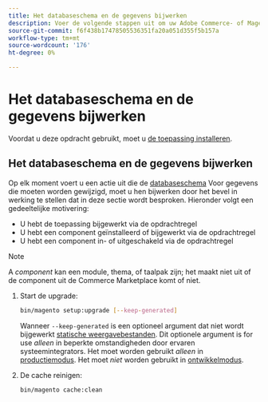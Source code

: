 ```yaml
---
title: Het databaseschema en de gegevens bijwerken
description: Voer de volgende stappen uit om uw Adobe Commerce- of Magento Open Source-databaseschema bij te werken.
source-git-commit: f6f438b17478505536351fa20a051d355f5b157a
workflow-type: tm+mt
source-wordcount: '176'
ht-degree: 0%

---
```



# Het databaseschema en de gegevens bijwerken

Voordat u deze opdracht gebruikt, moet u [de toepassing installeren](../advanced.md).

## Het databaseschema en de gegevens bijwerken

Op elk moment voert u een actie uit die de [databaseschema](https://glossary.magento.com/database-schema) Voor gegevens die moeten worden gewijzigd, moet u hen bijwerken door het bevel in werking te stellen dat in deze sectie wordt besproken. Hieronder volgt een gedeeltelijke motivering:

* U hebt de toepassing bijgewerkt via de opdrachtregel
* U hebt een component geïnstalleerd of bijgewerkt via de opdrachtregel
* U hebt een component in- of uitgeschakeld via de opdrachtregel

>[!NOTE]
>
>A *component* kan een module, thema, of taalpak zijn; het maakt niet uit of de component uit de Commerce Marketplace komt of niet.

1. Start de upgrade:

   ```bash
   bin/magento setup:upgrade [--keep-generated]
   ```

   Wanneer `--keep-generated` is een optioneel argument dat niet wordt bijgewerkt [statische weergavebestanden](../../configuration/cli/static-view-file-deployment.md). Dit optionele argument is for use *alleen* in beperkte omstandigheden door ervaren systeemintegrators. Het moet worden gebruikt *alleen* in [productiemodus](../../configuration/bootstrap/application-modes.md#production-mode). Het moet *niet* worden gebruikt in [ontwikkelmodus](../../configuration/bootstrap/application-modes.md#developer-mode).

1. De cache reinigen:

   ```bash
   bin/magento cache:clean
   ```
